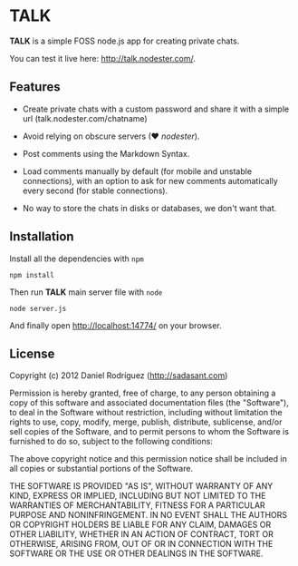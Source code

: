 TALK
====

**TALK** is a simple FOSS node.js app for creating private chats.

You can test it live here: <http://talk.nodester.com/>.

Features
--------

- Create private chats with a custom password and share it with a simple url (talk.nodester.com/chatname)

- Avoid relying on obscure servers (&hearts; *nodester*).

- Post comments using the Markdown Syntax.

- Load comments manually by default (for mobile and unstable connections), with an option to ask for new comments automatically every second (for stable connections).

- No way to store the chats in disks or databases, we don't want that.


Installation
------------

Install all the dependencies with `npm`

    npm install

Then run **TALK** main server file with `node`

    node server.js

And finally open <http://localhost:14774/> on your browser.

License
------------

Copyright (c) 2012 Daniel Rodríguez (http://sadasant.com)

Permission is hereby granted, free of charge, to any person obtaining a copy of this software and associated documentation files (the
"Software"), to deal in the Software without restriction, including without limitation the rights to use, copy, modify, merge, publish,
distribute, sublicense, and/or sell copies of the Software, and to permit persons to whom the Software is furnished to do so, subject to
the following conditions:

The above copyright notice and this permission notice shall be included in all copies or substantial portions of the Software.

THE SOFTWARE IS PROVIDED "AS IS", WITHOUT WARRANTY OF ANY KIND, EXPRESS OR IMPLIED, INCLUDING BUT NOT LIMITED TO THE WARRANTIES OF
MERCHANTABILITY, FITNESS FOR A PARTICULAR PURPOSE AND NONINFRINGEMENT. IN NO EVENT SHALL THE AUTHORS OR COPYRIGHT HOLDERS BE LIABLE FOR
ANY CLAIM, DAMAGES OR OTHER LIABILITY, WHETHER IN AN ACTION OF CONTRACT, TORT OR OTHERWISE, ARISING FROM, OUT OF OR IN CONNECTION WITH
THE SOFTWARE OR THE USE OR OTHER DEALINGS IN THE SOFTWARE.
